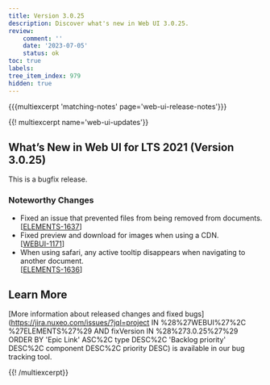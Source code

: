 ```yaml
---
title: Version 3.0.25
description: Discover what's new in Web UI 3.0.25.
review:
    comment: ''
    date: '2023-07-05'
    status: ok
toc: true
labels:
tree_item_index: 979
hidden: true
---
```


{{{multiexcerpt 'matching-notes' page='web-ui-release-notes'}}}

{{! multiexcerpt name='web-ui-updates'}}
## What’s New in Web UI for LTS 2021 (Version 3.0.25)

This is a bugfix release.

### Noteworthy Changes

- Fixed an issue that prevented files from being removed from documents.<br/>[[ELEMENTS-1637](https://jira.nuxeo.com/browse/ELEMENTS-1637)]
- Fixed preview and download for images when using a CDN.<br/>[[WEBUI-1171](https://jira.nuxeo.com/browse/WEBUI-1171)]
- When using safari, any active tooltip disappears when navigating to another document.<br/>[[ELEMENTS-1636](https://jira.nuxeo.com/browse/ELEMENTS-1636)]


## Learn More

[More information about released changes and fixed bugs](https://jira.nuxeo.com/issues/?jql=project IN %28%27WEBUI%27%2C %27ELEMENTS%27%29 AND fixVersion IN %28%273.0.25%27%29 ORDER BY 'Epic Link' ASC%2C type DESC%2C  'Backlog priority' DESC%2C component DESC%2C priority DESC) is available in our bug tracking tool.


{{! /multiexcerpt}}

